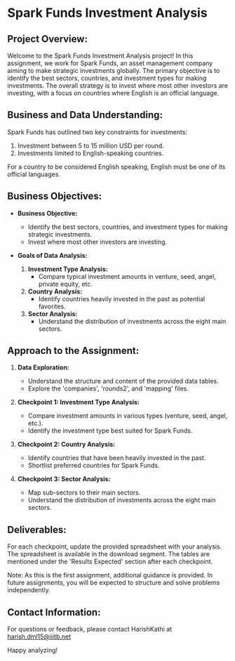 # Spark Funds Investment Analysis

## Project Overview:

Welcome to the Spark Funds Investment Analysis project! In this assignment, we work for Spark Funds, an asset management company aiming to make strategic investments globally. The primary objective is to identify the best sectors, countries, and investment types for making investments. The overall strategy is to invest where most other investors are investing, with a focus on countries where English is an official language.

## Business and Data Understanding:

Spark Funds has outlined two key constraints for investments:
1. Investment between 5 to 15 million USD per round.
2. Investments limited to English-speaking countries.

For a country to be considered English speaking, English must be one of its official languages.

## Business Objectives:

- **Business Objective:**
  - Identify the best sectors, countries, and investment types for making strategic investments.
  - Invest where most other investors are investing.

- **Goals of Data Analysis:**
  1. **Investment Type Analysis:**
     - Compare typical investment amounts in venture, seed, angel, private equity, etc.
  2. **Country Analysis:**
     - Identify countries heavily invested in the past as potential favorites.
  3. **Sector Analysis:**
     - Understand the distribution of investments across the eight main sectors.

## Approach to the Assignment:

1. **Data Exploration:**
   - Understand the structure and content of the provided data tables.
   - Explore the 'companies', 'rounds2', and 'mapping' files.

2. **Checkpoint 1: Investment Type Analysis:**
   - Compare investment amounts in various types (venture, seed, angel, etc.).
   - Identify the investment type best suited for Spark Funds.

3. **Checkpoint 2: Country Analysis:**
   - Identify countries that have been heavily invested in the past.
   - Shortlist preferred countries for Spark Funds.

4. **Checkpoint 3: Sector Analysis:**
   - Map sub-sectors to their main sectors.
   - Understand the distribution of investments across the eight main sectors.

## Deliverables:

For each checkpoint, update the provided spreadsheet with your analysis. The spreadsheet is available in the download segment. The tables are mentioned under the 'Results Expected' section after each checkpoint.

Note: As this is the first assignment, additional guidance is provided. In future assignments, you will be expected to structure and solve problems independently.


## Contact Information:

For questions or feedback, please contact HarishKathi at harish.dml15@iiitb.net

Happy analyzing!
